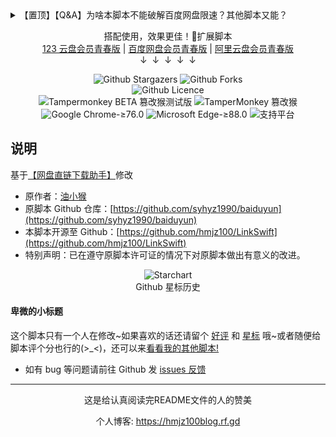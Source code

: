 <details>
<summary>【置顶】【Q&A】为啥本脚本不能破解百度网盘限速？其他脚本又能？</summary>
<p>你在本站内可能见过一些脚本，标着 “不限制下载” “不限速解析” “无视黑号” ，实则安装后又需要完成特定【任务】才给【加速下载链接】的脚本。<br/>它们是怎么做到的？为什么我这脚本却做不到？</p>
<p>主流网盘对非会员用户的限速是由客户端与服务端共同控制的。<br/>所以，即使有通过 CE 修改客户端速度的 “歪门邪道” 绕过客户端限速，那么也会被服务端检测到直接黑号。<br/>这样，我们就得出了【仅靠前端脚本无法绕过限速机制】这一结论。</p>
<p>那些脚本的工作原理大致如下：</p>
<ol>
<li>首先，脚本会先调用官方 API 接口，无感 “帮” 你生成文件的分享链接；</li>
<li>然后，脚本将生成的分享链接发到作者的服务器；</li>
<li>之后，服务器返回权限不足或者别的啥的提示，脚本显示公众号或小程序的二维码；</li>
<li>此时，脚本在完成任务前会不停向服务器确认任务是否完成；</li>
<li>扫码关注公众号或看广告后，服务器检测到完成了，然后会从作者购买的会员号 Cookie 池中选一个账号；（类似 ChatGPT 共享账号）</li>
<li>然后服务器调用官方 API 接口，用选出的账号转存你的文件，并调用官方 API 接口获取直链；</li>
<li>最后，把会员账号的不限速下载链接返回给脚本，脚本一般会将下载链接发送到指定的下载器中。（这样能够方便很多不会操作的用户）</li>
</ol>
<p>也就是说，这些工具其实是【借用的】别人的会员权限来实现不限速。</p>
<p>但使用这类服务时，你也可能面临以下风险：</p>
<ul>
<li>账号 - 由于依赖分享链接实现功能，如果你分享的文件曾被举报过，可能会导致对方账号和你的账号一同被封禁。</li>
<li>隐私 - 如果分享的是私密资源，第三方也有可能看到你的文件内容（懂的都懂，比如 “冠希哥” 事件）。</li>
<li>依赖 - 一旦这些工具背后的会员账号被平台批量封禁（业内俗称 “烧号”），而作者停止维护，工具就彻底失效。</li>
</ul>
<p>而这脚本，不会访问任何第三方服务器，<br/>只会通过调用网盘的官方接口来获取对应文件的下载直链，并且允许您选择您喜欢的下载器用于下载直链。</p>
<p>所以，您通过直链能获得的下载速度，完全取决于您自己账号的权限。<br/>如果你不是会员，下载依然会被限速。</p>
<p>如果你希望获得更快的下载速度，也可以尝试安装网盘官方客户端，把你的机子变成 PCDN，用上传换下载速度，为他们省点存储经费。</p>
</details>
<center>
	<p>
		搭配使用，效果更佳！👋扩展脚本
		<br/>
		<a href="https://scriptcat.org/script-show-page/2385" target="_blank">123 云盘会员青春版</a> | <a href="https://scriptcat.org/script-show-page/2236" target="_blank">百度网盘会员青春版</a> | <a href="https://scriptcat.org/script-show-page/2470" target="_blank">阿里云盘会员青春版</a>
		<br/>
		↓&nbsp;&nbsp;↓&nbsp;&nbsp;↓&nbsp;&nbsp;↓&nbsp;&nbsp;↓
	</p>
	<p>
		<img alt="Github Stargazers" src="https://img.shields.io/github/stars/hmjz100/LinkSwift?label=星标&logo=github&logoColor=white&labelColor=black&color=gold&style=for-the-badge&cacheSeconds=10">
		<img alt="Github Forks" src="https://img.shields.io/github/forks/hmjz100/LinkSwift?label=复刻&logo=github&logoColor=white&labelColor=black&color=grey&style=for-the-badge&cacheSeconds=10">
		<br/>
		<img alt="Github Licence" src="https://img.shields.io/github/license/hmjz100/LinkSwift?label=许可&logo=github&logoColor=white&labelColor=black&color=grey&style=for-the-badge&cacheSeconds=10">
		<br/>
		<img src="https://img.shields.io/chrome-web-store/v/gcalenpjmijncebpfijmoaglllgpjagf.svg?label=Tampermonkey%20BETA%20篡改猴测试版&logo=tampermonkey&logoColor=red&color=red&style=for-the-badge" alt="Tampermonkey BETA 篡改猴测试版">
		<img src="https://img.shields.io/chrome-web-store/v/dhdgffkkebhmkfjojejmpbldmpobfkfo.svg?label=Tampermonkey%20篡改猴&logo=tampermonkey&logoColor=white&color=brightgreen&style=for-the-badge" alt="TamperMonkey 篡改猴">
		<br>
		<img src="https://img.shields.io/badge/Google_Chrome-≥76.0-yellow.svg?style=for-the-badge" alt="Google Chrome-≥76.0">
		<img src="https://img.shields.io/badge/Microsoft_Edge-≥88.0-blue.svg?style=for-the-badge" alt="Microsoft Edge-≥88.0">
		<img src="https://img.shields.io/badge/支持平台-Windows_|_Mac_|_Linux_|_Android-blueviolet.svg?style=for-the-badge" alt="支持平台">
	</p>
</center>

## 说明

基于[【网盘直链下载助手】](https://www.baiduyun.wiki/install.html)修改

* 原作者：[油小猴](https://www.youxiaohu.com/)
* 原脚本 Github 仓库：[https://github.com/syhyz1990/baiduyun](https://github.com/syhyz1990/baiduyun)
* 本脚本开源至 Github：[https://github.com/hmjz100/LinkSwift](https://github.com/hmjz100/LinkSwift)
* 特别声明：已在遵守原脚本许可证的情况下对原脚本做出有意义的改进。

<center>
<img src="https://starchart.cc/hmjz100/LinkSwift.svg?variant=adaptive&amp;line=%23574ab8" alt="Starchart"><br/>Github 星标历史
</center>

#### 卑微的小标题

这个脚本只有一个人在修改\~如果喜欢的话还请留个 [好评](https://scriptcat.org/zh-CN/script-show-page/1604/comment) 和 [星标](https://github.com/hmjz100/LinkSwift) 哦\~或者随便给脚本评个分也行的(>\_<)，还可以来[看看我的其他脚本!](https://scriptcat.org/users/114812)

* 如有 bug 等问题请前往 Github 发 [issues 反馈](https://github.com/hmjz100/LinkSwift/issues)

***

<center><p>这是给认真阅读完README文件的人的赞美</p></center>
<center><p>个人博客: <a target="_blank" href="https://hmjz100blog.rf.gd">https://hmjz100blog.rf.gd</a></p></center>
